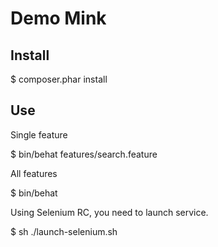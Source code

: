 Demo Mink
=========

Install
-------

$ composer.phar install

Use
---

Single feature

$ bin/behat features/search.feature

All features

$ bin/behat

Using Selenium RC, you need to launch service.

$ sh ./launch-selenium.sh


